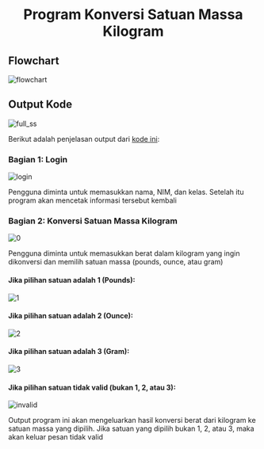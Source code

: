 <h1 align="center">Program Konversi Satuan Massa Kilogram</h1>

## Flowchart

![flowchart](https://github.com/reisya-nurfaris/praktikum-daspro/assets/144969454/943db6a8-898d-447e-a10d-d1579097f731)

## Output Kode

![full_ss](https://github.com/reisya-nurfaris/praktikum-daspro/assets/144969454/cd012eae-e91b-4195-bf26-96be0bc6f55f)

Berikut adalah penjelasan output dari [kode ini](./konversi_satuan.py):

### Bagian 1: Login

![login](https://github.com/reisya-nurfaris/praktikum-daspro/assets/144969454/34fe7958-47c0-4e64-8d4b-844514a836f7)

Pengguna diminta untuk memasukkan nama, NIM, dan kelas. Setelah itu program akan mencetak informasi tersebut kembali

### Bagian 2: Konversi Satuan Massa Kilogram

![0](https://github.com/reisya-nurfaris/praktikum-daspro/assets/144969454/03678280-0b4c-4fdc-960f-390cf6216b5b)

Pengguna diminta untuk memasukkan berat dalam kilogram yang ingin dikonversi dan memilih satuan massa (pounds, ounce, atau gram)

#### Jika pilihan satuan adalah 1 (Pounds):

![1](https://github.com/reisya-nurfaris/praktikum-daspro/assets/144969454/e0685fc0-7797-42c4-8404-dd5824cd3de7)

#### Jika pilihan satuan adalah 2 (Ounce):

![2](https://github.com/reisya-nurfaris/praktikum-daspro/assets/144969454/b0bd687f-5a25-4eac-8087-de6d636577d1)

#### Jika pilihan satuan adalah 3 (Gram):

![3](https://github.com/reisya-nurfaris/praktikum-daspro/assets/144969454/4a49fb58-8c57-4ae4-af13-0a696d3c6fd5)

#### Jika pilihan satuan tidak valid (bukan 1, 2, atau 3):

![invalid](https://github.com/reisya-nurfaris/praktikum-daspro/assets/144969454/d02aca0a-63ad-44a5-8216-96f99c7e5ae8)

Output program ini akan mengeluarkan hasil konversi berat dari kilogram ke satuan massa yang dipilih. Jika satuan yang dipilih bukan 1, 2, atau 3, maka akan keluar pesan tidak valid
